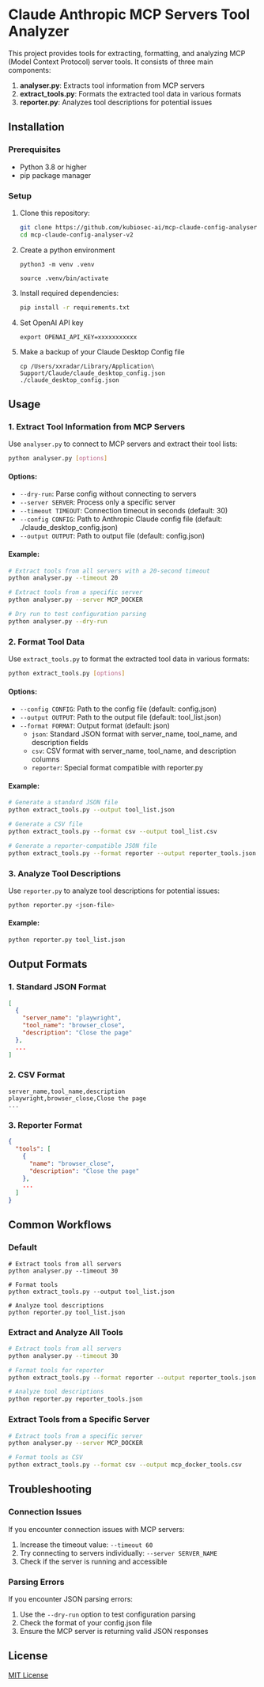 # Claude Anthropic MCP Servers Tool Analyzer

This project provides tools for extracting, formatting, and analyzing MCP (Model Context Protocol) server tools. It consists of three main components:

1. **analyser.py**: Extracts tool information from MCP servers
2. **extract_tools.py**: Formats the extracted tool data in various formats
3. **reporter.py**: Analyzes tool descriptions for potential issues

## Installation

### Prerequisites

- Python 3.8 or higher
- pip package manager

### Setup

1. Clone this repository:
   ```bash
   git clone https://github.com/kubiosec-ai/mcp-claude-config-analyser-v2.git
   cd mcp-claude-config-analyser-v2
   ```
2. Create a python environment
   ```
   python3 -m venv .venv
   ```
   ```
   source .venv/bin/activate
   ```
3. Install required dependencies:
   ```bash
   pip install -r requirements.txt
4. Set OpenAI API key
   ```
   export OPENAI_API_KEY=xxxxxxxxxxx
   ```
5. Make a backup of your Claude Desktop Config file
   ```
   cp /Users/xxradar/Library/Application\ Support/Claude/claude_desktop_config.json ./claude_desktop_config.json
   ```
## Usage

### 1. Extract Tool Information from MCP Servers

Use `analyser.py` to connect to MCP servers and extract their tool lists:

```bash
python analyser.py [options]
```

#### Options:

- `--dry-run`: Parse config without connecting to servers
- `--server SERVER`: Process only a specific server
- `--timeout TIMEOUT`: Connection timeout in seconds (default: 30)
- `--config CONFIG`: Path to Anthropic Claude config file (default: ./claude_desktop_config.json)
- `--output OUTPUT`: Path to output file (default: config.json)

#### Example:

```bash
# Extract tools from all servers with a 20-second timeout
python analyser.py --timeout 20

# Extract tools from a specific server
python analyser.py --server MCP_DOCKER

# Dry run to test configuration parsing
python analyser.py --dry-run
```

### 2. Format Tool Data

Use `extract_tools.py` to format the extracted tool data in various formats:

```bash
python extract_tools.py [options]
```

#### Options:

- `--config CONFIG`: Path to the config file (default: config.json)
- `--output OUTPUT`: Path to the output file (default: tool_list.json)
- `--format FORMAT`: Output format (default: json)
  - `json`: Standard JSON format with server_name, tool_name, and description fields
  - `csv`: CSV format with server_name, tool_name, and description columns
  - `reporter`: Special format compatible with reporter.py

#### Example:

```bash
# Generate a standard JSON file
python extract_tools.py --output tool_list.json

# Generate a CSV file
python extract_tools.py --format csv --output tool_list.csv

# Generate a reporter-compatible JSON file
python extract_tools.py --format reporter --output reporter_tools.json
```

### 3. Analyze Tool Descriptions

Use `reporter.py` to analyze tool descriptions for potential issues:

```bash
python reporter.py <json-file>
```

#### Example:

```bash
python reporter.py tool_list.json
```

## Output Formats

### 1. Standard JSON Format

```json
[
  {
    "server_name": "playwright",
    "tool_name": "browser_close",
    "description": "Close the page"
  },
  ...
]
```

### 2. CSV Format

```
server_name,tool_name,description
playwright,browser_close,Close the page
...
```

### 3. Reporter Format

```json
{
  "tools": [
    {
      "name": "browser_close",
      "description": "Close the page"
    },
    ...
  ]
}
```

## Common Workflows
### Default 
```
# Extract tools from all servers
python analyser.py --timeout 30

# Format tools 
python extract_tools.py --output tool_list.json

# Analyze tool descriptions
python reporter.py tool_list.json
```
### Extract and Analyze All Tools

```bash
# Extract tools from all servers
python analyser.py --timeout 30

# Format tools for reporter
python extract_tools.py --format reporter --output reporter_tools.json

# Analyze tool descriptions
python reporter.py reporter_tools.json
```

### Extract Tools from a Specific Server

```bash
# Extract tools from a specific server
python analyser.py --server MCP_DOCKER

# Format tools as CSV
python extract_tools.py --format csv --output mcp_docker_tools.csv
```

## Troubleshooting

### Connection Issues

If you encounter connection issues with MCP servers:

1. Increase the timeout value: `--timeout 60`
2. Try connecting to servers individually: `--server SERVER_NAME`
3. Check if the server is running and accessible

### Parsing Errors

If you encounter JSON parsing errors:

1. Use the `--dry-run` option to test configuration parsing
2. Check the format of your config.json file
3. Ensure the MCP server is returning valid JSON responses

## License

[MIT License](LICENSE)
